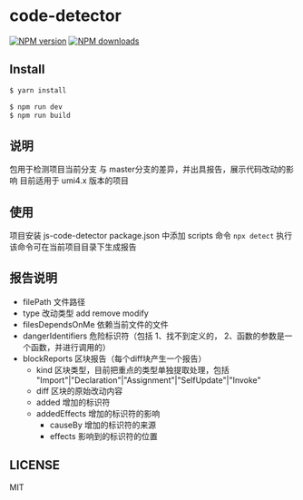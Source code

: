 # code-detector

[![NPM version](https://img.shields.io/npm/v/code-detector.svg?style=flat)](https://npmjs.com/package/code-detector)
[![NPM downloads](http://img.shields.io/npm/dm/code-detector.svg?style=flat)](https://npmjs.com/package/code-detector)

## Install

```bash
$ yarn install
```

```bash
$ npm run dev
$ npm run build
```

## 说明

包用于检测项目当前分支 与 master分支的差异，并出具报告，展示代码改动的影响
目前适用于 umi4.x 版本的项目

## 使用

项目安装 js-code-detector
package.json 中添加 scripts 命令 ```npx detect```
执行该命令可在当前项目目录下生成报告

## 报告说明
- filePath 文件路径
- type 改动类型 add remove modify
- filesDependsOnMe 依赖当前文件的文件
- dangerIdentifiers 危险标识符（包括 1、找不到定义的， 2、函数的参数是一个函数，并进行调用的）
- blockReports 区块报告（每个diff块产生一个报告）
  - kind 区块类型，目前把重点的类型单独提取处理，包括 "Import"|"Declaration"|"Assignment"|"SelfUpdate"|"Invoke"
  - diff 区块的原始改动内容
  - added 增加的标识符
  - addedEffects 增加的标识符的影响
    - causeBy 增加的标识符的来源
    - effects 影响到的标识符的位置


## LICENSE

MIT
